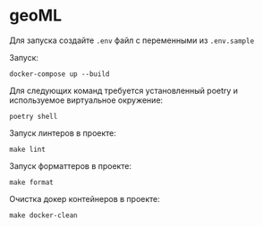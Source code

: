 # geoML

Для запуска создайте ``.env`` файл с переменными из ``.env.sample``

Запуск:
```
docker-compose up --build
```

Для следующих команд требуется установленный poetry и используемое виртуальное окружение:
```
poetry shell
```

Запуск линтеров в проекте:
```
make lint
```

Запуск форматтеров в проекте:
```
make format
```

Очистка докер контейнеров в проекте:
```
make docker-clean
```
